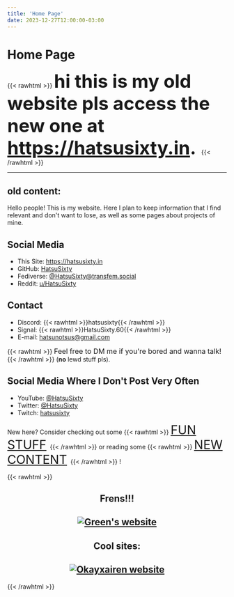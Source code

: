 ```yaml
---
title: 'Home Page'
date: 2023-12-27T12:00:00-03:00
---
```


# Home Page

{{< rawhtml >}}
<span style="font-size:3em;color:var(--rly-hard-to-ignore)">
  <b>hi this is my old website pls access the new one at <https://hatsusixty.in>.</b>
</span>
{{< /rawhtml >}}

---

## old content:

Hello people! This is my website. Here I plan to keep information that I find relevant and don't want to lose, as well as some pages about projects of mine.

## Social Media

- This Site: <https://hatsusixty.in>
- GitHub: [HatsuSixty](https://github.com/HatsuSixty)
- Fediverse: [@HatsuSixty@transfem.social](https://transfem.social/@HatsuSixty)
- Reddit: [u/HatsuSixty](https://reddit.com/u/HatsuSixty)

## Contact

<!-- Link color is defined in the currently used theme! -->
- Discord: {{< rawhtml >}}<span style="color:var(--link-color)">hatsusixty</span>{{< /rawhtml >}}
- Signal: {{< rawhtml >}}<span style="color:var(--link-color)">HatsuSixty.60</span>{{< /rawhtml >}}
- E-mail: [hatsunotsus@gmail.com](mailto:hatsunotsus@gmail.com)

{{< rawhtml >}}
<span style="font-size:1.15em;color:var(--rly-hard-to-ignore)">
  Feel free to DM me if you're bored and wanna talk!
</span>
{{< /rawhtml >}} (**no** lewd stuff pls).

## Social Media Where I Don't Post Very Often

- YouTube: [@HatsuSixty](https://youtube.com/@HatsuSixty)
- Twitter: [@HatsuSixty](https://x.com/HatsuSixty)
- Twitch: [hatsusixty](https://www.twitch.tv/hatsusixty)

New here? Consider checking out some
{{< rawhtml >}}
<span style="font-size:2em;color:var(--rly-hard-to-ignore)">
  <a href='{{< relref "fun_stuff/" >}}'>FUN STUFF</a>
</span>
{{< /rawhtml >}}
or reading some
{{< rawhtml >}}
<span style="font-size:2em;color:var(--rly-hard-to-ignore)">
  <a href='{{< relref "new_content.md" >}}'>NEW CONTENT</a>
</span>
{{< /rawhtml >}}
!

{{< rawhtml >}}

<div style="text-align:center">
  <h2>Frens!!!<h2>
  <a href="https://brightgreendandelions.neocities.org/">
    <img src="/buttons/othersites/brightgreendandelions.png" alt="Green's website">
  </a>
</div>

<div style="text-align:center">
  <h2>Cool sites:<h2>
  <a href="https://okayxairen.neocities.org/">
    <img src="/buttons/othersites/okayxairen.gif" alt="Okayxairen website">
  </a>
</div>

{{< /rawhtml >}}
